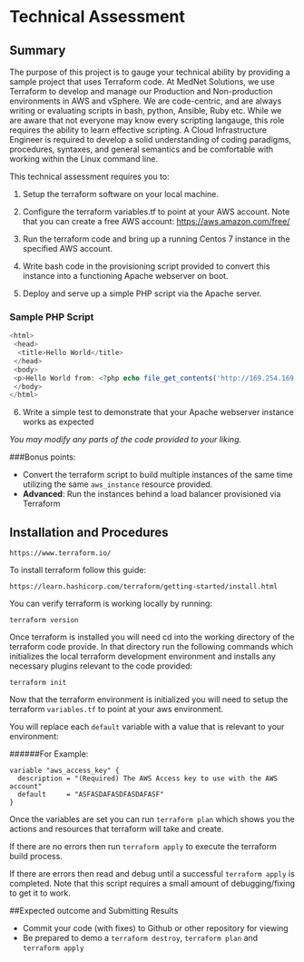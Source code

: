 # Technical Assessment 

## Summary
The purpose of this project is to gauge your technical ability by providing a sample project that uses Terraform code.
At MedNet Solutions, we use Terraform to develop and manage our Production and Non-production environments in AWS and vSphere.
We are code-centric, and are always writing or evaluating scripts in bash, python, Ansible, Ruby etc.
While we are aware that not everyone  may know every scripting langauge, this role requires the ability to learn effective scripting.
A Cloud Infrastructure Engineer is required to develop a solid understanding of coding paradigms, procedures, syntaxes, and general semantics 
and be comfortable with working within the Linux command line.


This technical assessment requires you to:

1) Setup the terraform software on your local machine.

2) Configure the terraform variables.tf to point at your AWS account. Note that you can create a free AWS account: https://aws.amazon.com/free/

3) Run the terraform code and bring up a running Centos 7 instance in the specified AWS account.

4) Write bash code in the provisioning script provided to convert this instance into a functioning Apache webserver on boot.

5) Deploy and serve up a simple PHP script via the Apache server.

### Sample PHP Script
```php
<html>
 <head>
  <title>Hello World</title>
 </head>
 <body>
 <p>Hello World from: <?php echo file_get_contents('http://169.254.169.254/latest/meta-data/public-ipv4'); ?> </p> 
 </body>
</html>
```
6) Write a simple test to demonstrate that your Apache webserver instance works as expected

_You may modify any parts of the code provided to your liking._

###Bonus points:

 - Convert the terraform script to build multiple instances of the same time utilizing the same `aws_instance` resource provided.
 - **Advanced**: Run the instances behind a load balancer provisioned via Terraform

## Installation and Procedures
`https://www.terraform.io/`

To install terraform follow this guide:

`https://learn.hashicorp.com/terraform/getting-started/install.html`

You can verify terraform is working locally by running:

`terraform version`

Once terraform is installed you will need cd into the working directory of the terraform code provide.
In that directory run the following commands which initializes the local terraform development environment and installs any necessary plugins relevant to the code provided:

`terraform init `

Now that the terraform environment is initialized you will need to setup the terraform `variables.tf` to point at your aws environment.

You will replace each `default` variable with a value that is relevant to your environment:

######For Example:

```
variable "aws_access_key" { 
  description = "(Required) The AWS Access key to use with the AWS account"
  default     = "ASFASDAFASDFASDAFASF"
}
```

Once the variables are set you can run
`terraform plan`
which shows you the actions and resources that terraform will take and create.

If there are no errors then run 
`terraform apply`
to execute the terraform build process.

If there are errors then read and debug until a successful `terraform apply` is completed. 
Note that this script requires a small amount of debugging/fixing to get it to work.

##Expected outcome and Submitting Results
* Commit your code (with fixes) to Github or other repository for viewing
* Be prepared to demo a `terraform destroy`, `terraform plan` and `terraform apply`
